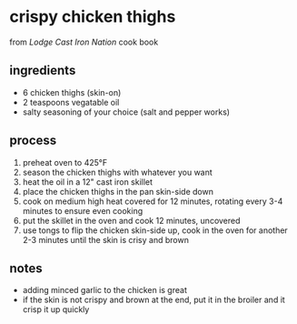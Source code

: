 # crispy chicken thighs
from *Lodge Cast Iron Nation* cook book

## ingredients
- 6 chicken thighs (skin-on)
- 2 teaspoons vegatable oil
- salty seasoning of your choice (salt and pepper works)

## process
1. preheat oven to 425°F
1. season the chicken thighs with whatever you want
1. heat the oil in a 12" cast iron skillet
1. place the chicken thighs in the pan skin-side down
1. cook on medium high heat covered for 12 minutes, rotating every 3-4 minutes to ensure even cooking
1. put the skillet in the oven and cook 12 minutes, uncovered
1. use tongs to flip the chicken skin-side up, cook in the oven for another 2-3 minutes until the skin is crisy and brown

## notes
- adding minced garlic to the chicken is great
- if the skin is not crispy and brown at the end, put it in the broiler and it crisp it up quickly
